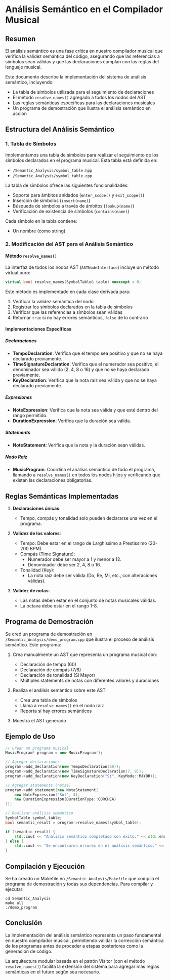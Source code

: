 # Análisis Semántico en el Compilador Musical

## Resumen

El análisis semántico es una fase crítica en nuestro compilador musical que verifica la validez semántica del código, asegurando que las referencias a símbolos sean válidas y que las declaraciones cumplan con las reglas del lenguaje musical.

Este documento describe la implementación del sistema de análisis semántico, incluyendo:
- La tabla de símbolos utilizada para el seguimiento de declaraciones
- El método `resolve_names()` agregado a todos los nodos del AST
- Las reglas semánticas específicas para las declaraciones musicales
- Un programa de demostración que ilustra el análisis semántico en acción

## Estructura del Análisis Semántico

### 1. Tabla de Símbolos

Implementamos una tabla de símbolos para realizar el seguimiento de los símbolos declarados en el programa musical. Esta tabla está definida en:
- `/Semantic_Analysis/symbol_table.hpp`
- `/Semantic_Analysis/symbol_table.cpp`

La tabla de símbolos ofrece las siguientes funcionalidades:
- Soporte para ámbitos anidados (`enter_scope()` y `exit_scope()`)
- Inserción de símbolos (`insert(name)`)
- Búsqueda de símbolos a través de ámbitos (`lookup(name)`)
- Verificación de existencia de símbolos (`contains(name)`)

Cada símbolo en la tabla contiene:
- Un nombre (como string)

### 2. Modificación del AST para el Análisis Semántico

#### Método `resolve_names()`

La interfaz de todos los nodos AST (`ASTNodeInterface`) incluye un método virtual puro:

```cpp
virtual bool resolve_names(SymbolTable& table) noexcept = 0;
```

Este método es implementado en cada clase derivada para:
1. Verificar la validez semántica del nodo
2. Registrar los símbolos declarados en la tabla de símbolos
3. Verificar que las referencias a símbolos sean válidas
4. Retornar `true` si no hay errores semánticos, `false` de lo contrario

#### Implementaciones Específicas

##### Declaraciones

- **TempoDeclaration**: Verifica que el tempo sea positivo y que no se haya declarado previamente.
- **TimeSignatureDeclaration**: Verifica que el numerador sea positivo, el denominador sea válido (2, 4, 8 o 16) y que no se haya declarado previamente.
- **KeyDeclaration**: Verifica que la nota raíz sea válida y que no se haya declarado previamente.

##### Expresiones

- **NoteExpression**: Verifica que la nota sea válida y que esté dentro del rango permitido.
- **DurationExpression**: Verifica que la duración sea válida.

##### Statements

- **NoteStatement**: Verifica que la nota y la duración sean válidas.

##### Nodo Raíz

- **MusicProgram**: Coordina el análisis semántico de todo el programa, llamando a `resolve_names()` en todos los nodos hijos y verificando que existan las declaraciones obligatorias.

## Reglas Semánticas Implementadas

1. **Declaraciones únicas**:
   - Tempo, compás y tonalidad solo pueden declararse una vez en el programa.

2. **Validez de los valores**:
   - Tempo: Debe estar en el rango de Larghissimo a Prestissimo (20-200 BPM).
   - Compás (Time Signature): 
     - Numerador debe ser mayor a 1 y menor a 12.
     - Denominador debe ser 2, 4, 8 o 16.
   - Tonalidad (Key): 
     - La nota raíz debe ser válida (Do, Re, Mi, etc., con alteraciones válidas).

3. **Validez de notas**:
   - Las notas deben estar en el conjunto de notas musicales válidas.
   - La octava debe estar en el rango 1-8.

## Programa de Demostración

Se creó un programa de demostración en `/Semantic_Analysis/demo_program.cpp` que ilustra el proceso de análisis semántico. Este programa:

1. Crea manualmente un AST que representa un programa musical con:
   - Declaración de tempo (60)
   - Declaración de compás (7/8)
   - Declaración de tonalidad (Si Mayor)
   - Múltiples statements de notas con diferentes valores y duraciones

2. Realiza el análisis semántico sobre este AST:
   - Crea una tabla de símbolos
   - Llama a `resolve_names()` en el nodo raíz
   - Reporta si hay errores semánticos

3. Muestra el AST generado

## Ejemplo de Uso

```cpp
// Crear un programa musical
MusicProgram* program = new MusicProgram();

// Agregar declaraciones
program->add_declaration(new TempoDeclaration(60));
program->add_declaration(new TimeSignatureDeclaration(7, 8));
program->add_declaration(new KeyDeclaration("Si", KeyMode::MAYOR));

// Agregar statements (notas)
program->add_statement(new NoteStatement(
    new NoteExpression("Sol", 4),
    new DurationExpression(DurationType::CORCHEA)
));

// Realizar análisis semántico
SymbolTable symbol_table;
bool semantic_result = program->resolve_names(symbol_table);

if (semantic_result) {
    std::cout << "Análisis semántico completado con éxito." << std::endl;
} else {
    std::cout << "Se encontraron errores en el análisis semántico." << std::endl;
}
```

## Compilación y Ejecución

Se ha creado un Makefile en `/Semantic_Analysis/Makefile` que compila el programa de demostración y todas sus dependencias. Para compilar y ejecutar:

```
cd Semantic_Analysis
make all
./demo_program
```

## Conclusión

La implementación del análisis semántico representa un paso fundamental en nuestro compilador musical, permitiendo validar la corrección semántica de los programas antes de proceder a etapas posteriores como la generación de código. 

La arquitectura modular basada en el patrón Visitor (con el método `resolve_names()`) facilita la extensión del sistema para agregar más reglas semánticas en el futuro según sea necesario. 